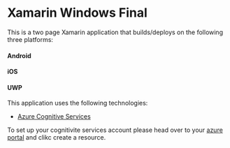 # Xamarin Windows Final

This is a two page Xamarin application that builds/deploys on the following three platforms:

#### Android
#### iOS
#### UWP

This application uses the following technologies:
- [Azure Cognitive Services](https://azure.microsoft.com/en-us/services/cognitive-services/)

To set up your cognitivite services account please head over to your [azure portal](https://portal.azure.com/#home) and clikc create a resource.
